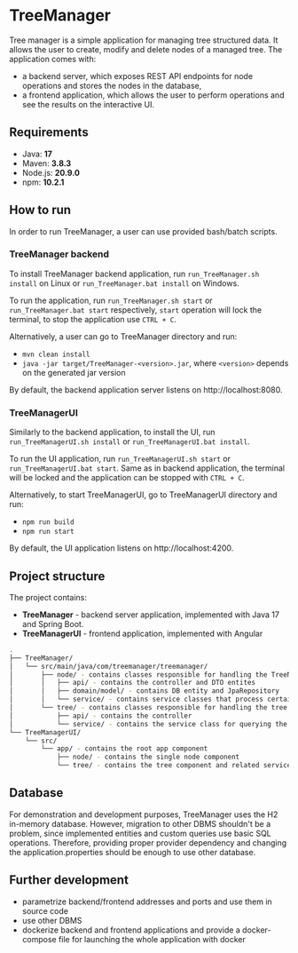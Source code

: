 # TreeManager

Tree manager is a simple application for managing tree structured data. It allows the user to create, modify and delete
nodes of a managed tree. 
The application comes with:
* a backend server, which exposes REST API endpoints for node operations and stores the nodes in the database,
* a frontend application, which allows the user to perform operations and see the results on the interactive UI.

## Requirements

* Java: **17**
* Maven: **3.8.3**
* Node.js: **20.9.0**
* npm: **10.2.1**

## How to run

In order to run TreeManager, a user can use provided bash/batch scripts.

### TreeManager backend 

To install TreeManager backend application, run `run_TreeManager.sh install` on Linux or `run_TreeManager.bat install` 
on Windows.

To run the application, run `run_TreeManager.sh start` or `run_TreeManager.bat start` respectively, `start` operation 
will lock the terminal, to stop the application use `CTRL + C`.

Alternatively, a user can go to TreeManager directory and run:
* `mvn clean install`
* `java -jar target/TreeManager-<version>.jar`, where `<version>` depends on the generated jar version

By default, the backend application server listens on http://localhost:8080.

### TreeManagerUI

Similarly to the backend application, to install the UI, run `run_TreeManagerUI.sh install` or `run_TreeManagerUI.bat install`.

To run the UI application, run `run_TreeManagerUI.sh start` or `run_TreeManagerUI.bat start`. Same as in backend application,
the terminal will be locked and the application can be stopped with `CTRL + C`.

Alternatively, to start TreeManagerUI, go to TreeManagerUI directory and run:
* `npm run build`
* `npm run start`

By default, the UI application listens on http://localhost:4200.

## Project structure

The project contains:
* **TreeManager** - backend server application, implemented with Java 17 and Spring Boot.
* **TreeManagerUI** - frontend application, implemented with Angular

```bash
.
├── TreeManager/
│   └── src/main/java/com/treemanager/treemanager/
│       ├── node/ - contains classes responsible for handling the TreeNode related logic
│       │   ├── api/ - contains the controller and DTO entites
│       │   ├── domain/model/ - contains DB entity and JpaRepository
│       │   └── service/ - contains service classes that process certain business logic
│       └── tree/ - contains classes responsible for handling the tree (only getting the whole hierarchy)
│           ├── api/ - contains the controller
│           └── service/ - contains the service class for querying the tree structure from DB
└── TreeManagerUI/
    └── src/
        └── app/ - contains the root app component
            ├── node/ - contains the single node component
            └── tree/ - contains the tree component and related services for sending http requests and processing the tree state
```

## Database

For demonstration and development purposes, TreeManager uses the H2 in-memory database. However, migration to other DBMS 
shouldn't be a problem, since implemented entities and custom queries use basic SQL operations. 
Therefore, providing proper provider dependency and changing the application.properties should be enough to use other database.

## Further development

* parametrize backend/frontend addresses and ports and use them in source code
* use other DBMS
* dockerize backend and frontend applications and provide a docker-compose file for launching the whole application with docker
